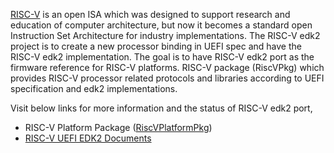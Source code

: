 [RISC-V](https://riscv.org/) is an open ISA which was designed to support research and education of computer architecture, but now it becomes a standard open Instruction Set Architecture for industry implementations. The RISC-V edk2 project is to create a new processor binding in UEFI spec and have the RISC-V edk2 implementation. The goal is to have RISC-V edk2 port as the firmware reference for RISC-V platforms.
RISC-V package (RiscVPkg) which provides RISC-V processor related protocols and libraries according to UEFI specification and edk2 implementations.  

Visit below links for more information and the status of RISC-V edk2 port,  
* RISC-V Platform Package ([RiscVPlatformPkg](https://github.com/tianocore/tianocore.github.io/wiki/RiscVPlatformPkg )) 
* [ RISC-V UEFI EDK2 Documents](https://github.com/riscv/riscv-uefi-edk2-docs)
